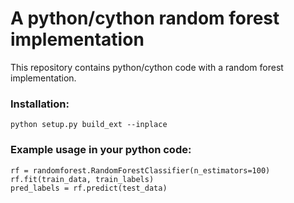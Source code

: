 # A python/cython random forest implementation
This repository contains python/cython code with a random forest implementation.

### Installation:
```
python setup.py build_ext --inplace
```

### Example usage in your python code:
```
rf = randomforest.RandomForestClassifier(n_estimators=100)
rf.fit(train_data, train_labels)
pred_labels = rf.predict(test_data)
```
